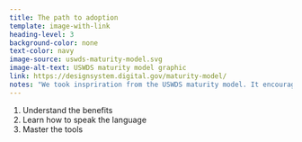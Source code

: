 ```yaml
---
title: The path to adoption
template: image-with-link
heading-level: 3
background-color: none
text-color: navy
image-source: uswds-maturity-model.svg
image-alt-text: USWDS maturity model graphic
link: https://designsystem.digital.gov/maturity-model/
notes: "We took inspriration from the USWDS maturity model. It encourages people to adopt the design system in stages, making it more approachable and less overwhleming. We liked this approach and decided to take the same approach to our tokens guide."
---
```


1. Understand the benefits
2. Learn how to speak the language
3. Master the tools
